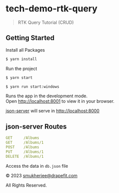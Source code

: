 # tech-demo-rtk-query

> RTK Query Tutorial (CRUD)

## Getting Started

Install all Packages

```bash
$ yarn install
```

Run the project

```bash
$ yarn start

$ yarn run start:windows
```

Runs the app in the development mode.\
Open [http://localhost:8001](http://localhost:8001) to view it in your browser.

[json-server](https://github.com/typicode/json-server) will serve in [http://localhost:8000](http://localhost:8000)

## json-server Routes

```yaml
GET     /Albums
GET     /Albums/1
POST    /Albums
PUT     /Albums/1
DELETE  /Albums/1
```

Access the data in `db.json` file

&copy; 2023 smukherjee@drapefit.com

All Rights Reserved.
